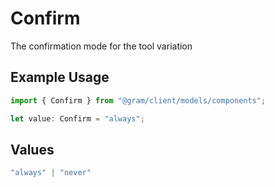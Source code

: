 # Confirm

The confirmation mode for the tool variation

## Example Usage

```typescript
import { Confirm } from "@gram/client/models/components";

let value: Confirm = "always";
```

## Values

```typescript
"always" | "never"
```